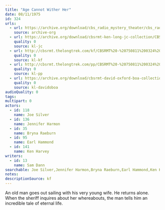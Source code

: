 ```yaml
---
title: "Age Cannot Wither Her"
date: 08/11/1975
id: 324
urls: 
  - url: https://archive.org/download/cbs_radio_mystery_theater/cbs_radio_mystery_theater-0301-0350.zip/cbs_radio_mystery_theater-0301-0350%2Fcbsrmt_0324_age_cannot_wither_her.mp3
    source: archive-org
  - url: https://archive.org/download/cbsrmt-ken-long-jc-collection/CBSRMT - 750811 0324 Age Cannot Wither Her r-vbr_jc.mp3
    quality: 0
    source: kl-jc
  - url: http://cbsrmt.thelongtrek.com/kf/CBSRMT%20-%20750811%200324%20Age%20Cannot%20Wither%20Her_kf.mp3
    quality: 0
    source: kl-kf
  - url: http://cbsrmt.thelongtrek.com/pp/CBSRMT%20-%20750811%200324%20Age%20Cannot%20Wither%20Her_pp.mp3
    quality: 0
    source: kl-pp
  - url: https://archive.org/download/cbsrmt-david-oxford-boa-collection/CBSRMT-750811-0324-Age-Cannot-Wither-Her-(64-44)_kf-{BoA}.mp3
    quality: 0
    source: kl-davidoboa
audioQuality: 0
tags: 
multipart: 0
actors:  
  - id: 118
    name: Joe Silver  
  - id: 136
    name: Jennifer Harmon  
  - id: 35
    name: Bryna Raeburn  
  - id: 95
    name: Earl Hammond  
  - id: 141
    name: Ken Harvey
writers:  
  - id: 13
    name: Sam Dann
searchable: Joe Silver,Jennifer Harmon,Bryna Raeburn,Earl Hammond,Ken Harvey Sam Dann
notes: 
descriptionSource: kf
---
```

An old man goes out sailing with his very young wife. He returns alone. When the sheriff inquires about her whereabouts, the man tells him an incredible tale of eternal life.